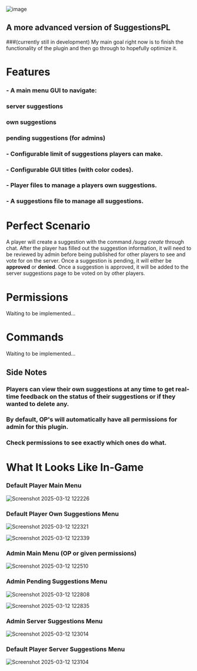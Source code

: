 ![image](https://github.com/user-attachments/assets/db93ed95-3b3b-4e2c-9778-4ca64357d805)


## A more advanced version of SuggestionsPL   
###(currently still in development)
My main goal right now is to finish the functionality of the plugin and then go through to hopefully optimize it.


# Features
### - A main menu GUI to navigate: 
###      server suggestions
###      own suggestions 
###      pending suggestions (for admins)
### - Configurable limit of suggestions players can make.
### - Configurable GUI titles (with color codes).
### - Player files to manage a players own suggestions.
### - A suggestions file to manage all suggestions.


# Perfect Scenario
 A player will create a suggestion with the command */sugg create* through chat.
 After the player has filled out the suggestion information, it will need to be reviewed by admin before being published for other players to see and vote for on the server.
 Once a suggestion is pending, it will either be **approved** or **denied**.
 Once a suggestion is approved, it will be added to the server suggestions page to be voted on by other players.


# Permissions
Waiting to be implemented...


# Commands
Waiting to be implemented...


## Side Notes
### Players can view their own suggestions at any time to get real-time feedback on the status of their suggestions or if they wanted to delete any.
### By default, OP's will automatically have all permissions for admin for this plugin.
### Check permissions to see exactly which ones do what.

# What It Looks Like In-Game
### Default Player Main Menu
![Screenshot 2025-03-12 122226](https://github.com/user-attachments/assets/4f738134-2d4b-4aed-9280-aeeaf16b288d)

### Default Player Own Suggestions Menu
![Screenshot 2025-03-12 122321](https://github.com/user-attachments/assets/bf6bdf21-c962-4402-a46f-72b0230aeacd)

![Screenshot 2025-03-12 122339](https://github.com/user-attachments/assets/67a557d1-0277-4139-803a-502c9f71df38)

### Admin Main Menu (OP or given permissions)
![Screenshot 2025-03-12 122510](https://github.com/user-attachments/assets/af2094f1-b52e-4a19-a71e-c489a2bfd81f)

### Admin Pending Suggestions Menu
![Screenshot 2025-03-12 122808](https://github.com/user-attachments/assets/f43ea17c-2ad7-4b41-80f4-04814d777416)

![Screenshot 2025-03-12 122835](https://github.com/user-attachments/assets/e636a210-c804-4863-9c8d-35d5ed231f72)

### Admin Server Suggestions Menu
![Screenshot 2025-03-12 123014](https://github.com/user-attachments/assets/162701f6-7994-4dea-b8cd-c6cec2f926fd)

### Default Player Server Suggestions Menu
![Screenshot 2025-03-12 123104](https://github.com/user-attachments/assets/72a03ed6-41bf-4945-8a14-49c5bc31e016)










